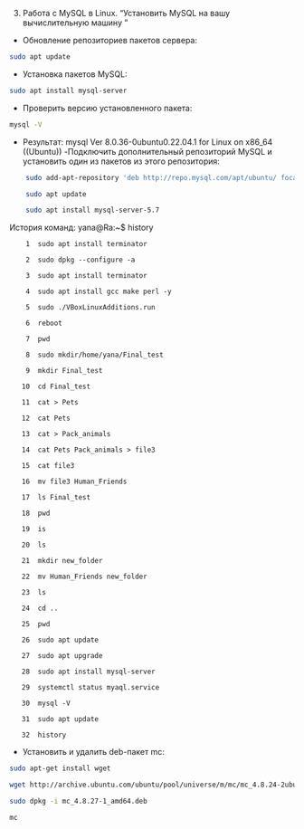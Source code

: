 3. Работа с MySQL в Linux. “Установить MySQL на вашу вычислительную машину ”
- Обновление репозиториев пакетов сервера:
```bash
sudo apt update
```
- Установка пакетов MySQL:
```bash
sudo apt install mysql-server
```
- Проверить версию установленного пакета:
```bash
mysql -V

```
- Результат:
mysql  Ver 8.0.36-0ubuntu0.22.04.1 for Linux on x86_64 ((Ubuntu))
-Подключить дополнительный репозиторий MySQL и установить один из пакетов из этого репозитория:
```bash
    sudo add-apt-repository 'deb http://repo.mysql.com/apt/ubuntu/ focal mysql-5.7'

    sudo apt update

    sudo apt install mysql-server-5.7
```
История команд:
yana@Ra:~$ history
```
    1  sudo apt install terminator

    2  sudo dpkg --configure -a

    3  sudo apt install terminator

    4  sudo apt install gcc make perl -y

    5  sudo ./VBoxLinuxAdditions.run 

    6  reboot

    7  pwd

    8  sudo mkdir/home/yana/Final_test

    9  mkdir Final_test

   10  cd Final_test

   11  cat > Pets

   12  cat Pets

   13  cat > Pack_animals

   14  cat Pets Pack_animals > file3

   15  cat file3

   16  mv file3 Human_Friends

   17  ls Final_test

   18  pwd

   19  is

   20  ls

   21  mkdir new_folder

   22  mv Human_Friends new_folder

   23  ls

   24  cd ..

   25  pwd

   26  sudo apt update

   27  sudo apt upgrade

   28  sudo apt install mysql-server

   29  systemctl status myaql.service

   30  mysql -V

   31  sudo apt update

   32  history

```
 - Установить и удалить deb-пакет mc:
 ```bash
 sudo apt-get install wget

 wget http://archive.ubuntu.com/ubuntu/pool/universe/m/mc/mc_4.8.24-2ubuntu1_amd64.
 
sudo dpkg -i mc_4.8.27-1_amd64.deb

mc
 ```
